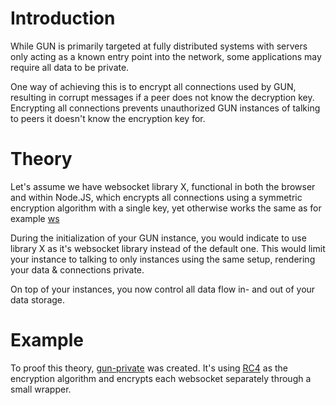 # Introduction

While GUN is primarily targeted at fully distributed systems with servers only acting as a known entry point into the network, some applications may require all data to be private.

One way of achieving this is to encrypt all connections used by GUN, resulting in corrupt messages if a peer does not know the decryption key. Encrypting all connections prevents unauthorized GUN instances of talking to peers it doesn't know the encryption key for.

# Theory

Let's assume we have websocket library X, functional in both the browser and within Node.JS, which encrypts all connections using a symmetric encryption algorithm with a single key, yet otherwise works the same as for example [ws](https://npmjs.com/package/ws)

During the initialization of your GUN instance, you would indicate to use library X as it's websocket library instead of the default one. This would limit your instance to talking to only instances using the same setup, rendering your data & connections private.

On top of your instances, you now control all data flow in- and out of your data storage.

# Example

To proof this theory, [gun-private](https://github.com/finwo/gun-private) was created. It's using [RC4](https://en.wikipedia.org/wiki/RC4) as the encryption algorithm and encrypts each websocket separately through a small wrapper.